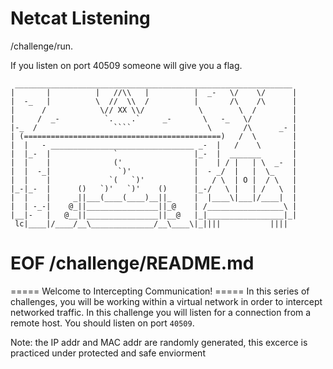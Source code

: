 # Netcat Listening 

 /challenge/run.

If you listen on port 40509 someone will give you a flag. 

```
 ______________________________________________________________
|       |          |   //\\   |          |  _-   \/    \/      |
|  -_   |          \  //  \\  /          |       /\    /\      |
|      /            \// XX \\/            \        \  /        |
|     /  _-          `.    .`     _-       \   -_   \/         |
|-_  /                 ````                 \       /\      _- |
| (============================================)   /  \        |
|  |   - ________________________________ _-  |   /    \       |
|  |_-  |              `                 |_-  |  _______       |
|  |    |              ('                |    | / |   | \  _-  |
|  |  -_|               `)'              |  - _/  |   |  \_    |
|  |    |             `(   `)'           |   / \  | O |  / \   |
|_-|_-  |      ()   `)'   `)'    ()      |_-/   \ |   | /   \  |
|  |    |     _||___(____(____)__||_     |  |____\|___|/____|  |
|  | -_-|    @_||________________||_@    | /_________________\ |
|__|-   |   @__||________________||__@   |_|_________________|_|
 lc|____|/____/__\______________/__\____\|_||||           ||||
```

# EOF /challenge/README.md

 
===== Welcome to Intercepting Communication! =====
In this series of challenges, you will be working within a virtual network in order to intercept networked traffic.
In this challenge you will listen for a connection from a remote host.
You should listen on port `40509`.

Note: the IP addr and MAC addr are randomly generated, this excerce is practiced under protected and safe enviorment
